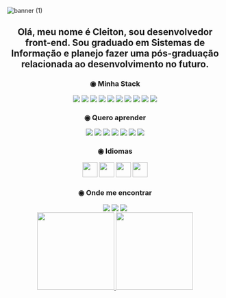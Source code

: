 ![banner (1)](https://github.com/cleitonBarros/cleitonBarros/assets/48657479/315cac87-83f7-461c-b6cc-d7dba64c8ee0)
<h2  align="center" >Olá, meu nome é Cleiton, sou desenvolvedor front-end. Sou graduado em Sistemas de Informação e planejo fazer uma pós-graduação relacionada ao desenvolvimento no futuro.</h3>
<div align="center">
  <h3>◉ Minha Stack  </h3>
  <div>
  <img style="max-width: 100%;" src="https://img.shields.io/badge/HTML5-E34F26?style=for-the-badge&logo=html5&logoColor=white"/>
  <img style="max-width: 100%;" src="https://img.shields.io/badge/CSS3-1572B6?style=for-the-badge&logo=css3&logoColor=white"/>
  <img style="max-width: 100%;" src="https://img.shields.io/badge/Sass-CC6699?style=for-the-badge&logo=sass&logoColor=white"/>
  <img style="max-width: 100%;" src="https://img.shields.io/badge/JavaScript-F7DF1E?style=for-the-badge&logo=javascript&logoColor=black"/>
  <img style="max-width: 100%;" src="https://img.shields.io/badge/TypeScript-007ACC?style=for-the-badge&logo=typescript&logoColor=white"/>
  <img style="max-width: 100%;" src="https://img.shields.io/badge/React-20232A?style=for-the-badge&logo=react&logoColor=61DAFB"/>
  <img style="max-width: 100%;" src="https://img.shields.io/badge/styled--components-DB7093?style=for-the-badge&logo=styled-components&logoColor=white"/>
  <img style="max-width: 100%;" src="https://img.shields.io/badge/Tailwind_CSS-38B2AC?style=for-the-badge&logo=tailwind-css&logoColor=white"/>
  <img style="max-width: 100%;" src="https://img.shields.io/badge/MongoDB-4EA94B?style=for-the-badge&logo=mongodb&logoColor=white"/>
  <img style="max-width: 100%;" src="	https://img.shields.io/badge/MySQL-005C84?style=for-the-badge&logo=mysql&logoColor=white"/> 
 </div>
 <h3>◉ Quero aprender  </h3>
  <div>
  <img style="max-width: 100%;" src="https://img.shields.io/badge/Java-ED8B00?style=for-the-badge&logo=openjdk&logoColor=white"/>
  <img style="max-width: 100%;" src="https://img.shields.io/badge/Node.js-43853D?style=for-the-badge&logo=node.js&logoColor=white"/>
  <img style="max-width: 100%;" src="https://img.shields.io/badge/Express.js-404D59?style=for-the-badge"/>
  <img style="max-width: 100%;" src="https://img.shields.io/badge/Redux-593D88?style=for-the-badge&logo=redux&logoColor=white"/>  
  <img style="max-width: 100%;" src="https://img.shields.io/badge/Jest-323330?style=for-the-badge&logo=Jest&logoColor=white"/>  
  <img style="max-width: 100%;" src="https://img.shields.io/badge/-cypress-%23E5E5E5?style=for-the-badge&logo=cypress&logoColor=058a5"/> 
  <img style="max-width: 100%;" src="https://img.shields.io/badge/Next-black?style=for-the-badge&logo=next.js&logoColor=white"/> 
   
 </div> 
  <h3>◉ Idiomas </h3>
  <div>
  <img style="width:35px;" src="https://cdn.icon-icons.com/icons2/1694/PNG/512/brbrazilflag_111698.png"/>
  <img style="width:35px;" src="https://static.mundoeducacao.uol.com.br/mundoeducacao/2022/05/bandeira-estados-unidos.jpg"/>
  <img style="width:35px;" src="https://encrypted-tbn0.gstatic.com/images?q=tbn:ANd9GcRZgXFQonGupMSBEkVH5xstBMYdIqbjFr0Qpg&usqp=CAU"/>
  <img style="width:35px;" src="https://upload.wikimedia.org/wikipedia/commons/thumb/b/bc/Flag_of_France_%281794%E2%80%931815%2C_1830%E2%80%931974%2C_2020%E2%80%93present%29.svg/255px-Flag_of_France_%281794%E2%80%931815%2C_1830%E2%80%931974%2C_2020%E2%80%93present%29.svg.png"/>   
 </div> 
  <h3>◉ Onde me encontrar </h3>
  <div>
  <a href="https://www.instagram.com/_cleitonbarros/" target="_blank"><img src="https://img.shields.io/badge/-Instagram-%23E4405F?style=for-the-badge&logo=instagram&logoColor=white" target="_blank"></a>
  <a href = "mailto:cleiton.barrosmoura@gmail.com"><img src="https://img.shields.io/badge/-Gmail-%23333?style=for-the-badge&logo=gmail&logoColor=white" target="_blank"></a>
  <a href="https://www.linkedin.com/in/cleiton-de-barros-moura-3ba1a7190/" target="_blank"><img src="https://img.shields.io/badge/-LinkedIn-%230077B5?style=for-the-badge&logo=linkedin&logoColor=white"    target="_blank"></a>  
 </div> 
</div>

<div align="center">
  <a href="https://github.com/cleitonBarros">
  <img height="180em" src="https://github-readme-stats.vercel.app/api?username=cleitonBarros&show_icons=true&theme=dracula&include_all_commits=true&count_private=true"/>
  <img height="180em" src="https://github-readme-stats.vercel.app/api/top-langs/?username=cleitonBarros&layout=compact&langs_count=7&theme=dracula"/>
</div>
  


